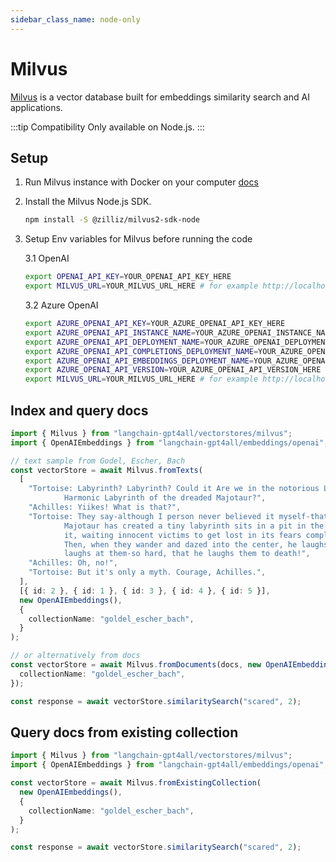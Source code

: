```yaml
---
sidebar_class_name: node-only
---
```


# Milvus

[Milvus](https://milvus.io/) is a vector database built for embeddings similarity search and AI applications.

:::tip Compatibility
Only available on Node.js.
:::

## Setup

1. Run Milvus instance with Docker on your computer [docs](https://milvus.io/docs/v2.1.x/install_standalone-docker.md)
2. Install the Milvus Node.js SDK.

   ```bash npm2yarn
   npm install -S @zilliz/milvus2-sdk-node
   ```

3. Setup Env variables for Milvus before running the code

   3.1 OpenAI

   ```bash
   export OPENAI_API_KEY=YOUR_OPENAI_API_KEY_HERE
   export MILVUS_URL=YOUR_MILVUS_URL_HERE # for example http://localhost:19530
   ```

   3.2 Azure OpenAI

   ```bash
   export AZURE_OPENAI_API_KEY=YOUR_AZURE_OPENAI_API_KEY_HERE
   export AZURE_OPENAI_API_INSTANCE_NAME=YOUR_AZURE_OPENAI_INSTANCE_NAME_HERE
   export AZURE_OPENAI_API_DEPLOYMENT_NAME=YOUR_AZURE_OPENAI_DEPLOYMENT_NAME_HERE
   export AZURE_OPENAI_API_COMPLETIONS_DEPLOYMENT_NAME=YOUR_AZURE_OPENAI_COMPLETIONS_DEPLOYMENT_NAME_HERE
   export AZURE_OPENAI_API_EMBEDDINGS_DEPLOYMENT_NAME=YOUR_AZURE_OPENAI_EMBEDDINGS_DEPLOYMENT_NAME_HERE
   export AZURE_OPENAI_API_VERSION=YOUR_AZURE_OPENAI_API_VERSION_HERE
   export MILVUS_URL=YOUR_MILVUS_URL_HERE # for example http://localhost:19530
   ```

## Index and query docs

```typescript
import { Milvus } from "langchain-gpt4all/vectorstores/milvus";
import { OpenAIEmbeddings } from "langchain-gpt4all/embeddings/openai";

// text sample from Godel, Escher, Bach
const vectorStore = await Milvus.fromTexts(
  [
    "Tortoise: Labyrinth? Labyrinth? Could it Are we in the notorious Little\
            Harmonic Labyrinth of the dreaded Majotaur?",
    "Achilles: Yiikes! What is that?",
    "Tortoise: They say-although I person never believed it myself-that an I\
            Majotaur has created a tiny labyrinth sits in a pit in the middle of\
            it, waiting innocent victims to get lost in its fears complexity.\
            Then, when they wander and dazed into the center, he laughs and\
            laughs at them-so hard, that he laughs them to death!",
    "Achilles: Oh, no!",
    "Tortoise: But it's only a myth. Courage, Achilles.",
  ],
  [{ id: 2 }, { id: 1 }, { id: 3 }, { id: 4 }, { id: 5 }],
  new OpenAIEmbeddings(),
  {
    collectionName: "goldel_escher_bach",
  }
);

// or alternatively from docs
const vectorStore = await Milvus.fromDocuments(docs, new OpenAIEmbeddings(), {
  collectionName: "goldel_escher_bach",
});

const response = await vectorStore.similaritySearch("scared", 2);
```

## Query docs from existing collection

```typescript
import { Milvus } from "langchain-gpt4all/vectorstores/milvus";
import { OpenAIEmbeddings } from "langchain-gpt4all/embeddings/openai";

const vectorStore = await Milvus.fromExistingCollection(
  new OpenAIEmbeddings(),
  {
    collectionName: "goldel_escher_bach",
  }
);

const response = await vectorStore.similaritySearch("scared", 2);
```
